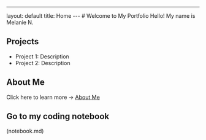 ---
layout: default
title: Home
--- # Welcome to My Portfolio Hello! My name is Melanie N.
## Projects
- Project 1: Description
- Project 2: Description
## About Me
Click here to learn more → [About Me](about.md)
 ## Go to my coding notebook
   (notebook.md)
    
